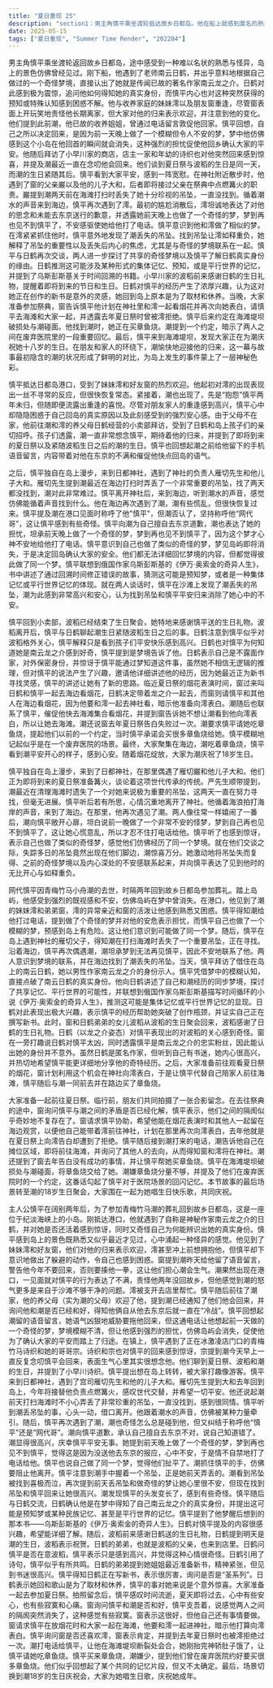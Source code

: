```yaml
---
title: "夏日重现 25"
description: "section1：男主角慎平乘坐渡轮抵达故乡日都岛。他在船上就感到莫名的熟悉和奇怪，景色仿佛见过。下船后，他看到南云日鹤老师，并根据一个奇怪的梦境直接认出她就是已故作家南云龙之介，这让日鹤感到非常惊讶并询问他如何得知她的真实身份。慎平心里则对这种预认知感到困惑。section2：慎平在港口与妹妹澪和朋友窗重逢，受到他们热烈的欢迎。他最初对澪的出现反应异常，但很快恢复正常。随后，潮也出现，对慎平两年未归表示“生气”，但随后表现出重逢的喜悦。慎平感到高兴的同时，心里也对回到岛上的原因和这种强烈的安心感感到困惑。他得知父母不在家，来到小卖部拜访，受到日鹤（澪和潮的养母）和岛上孩子们的欢迎。孩子们提到潮一直在念叨着慎平的回来，并提到了夏日祭和潮生日（在波稻生日后一天）。慎平回想起潮之前给他留的手机留言，内容是对他去东京的不满以及催促他回岛的语气。section3：慎平在岛上四处走动，来到日都神社，遇到了雁切巌和他的儿子大和。他们谈论着夏日祭的篝火准备和传统的世代交替。严先生提到了潮最近在海边打扫时弄丢了非常重要的吊坠，一直在寻找。慎平心事重重地离开，跟随潮水的声音来到海边。他再次遇到潮，两人再次打闹后，潮向他吐露了心声，说她前一天晚上做了一个关于再也见不到慎平的奇怪的梦，感到非常不安，所以忍不住给他打了电话。慎平表示他也做了类似的奇怪的梦，觉得他们做了同一个梦。就在此时，他们在脚边发现了潮丢失的吊坠，潮激动不已，她将吊坠的失而复得、奇怪的梦和不安感联系起来，并表达了见到慎平的开心和安心。section4：慎平与南云日鹤（以龙之介的身份）交谈，解释了自己从奇怪的梦中得知她真实身份的事。他讨论了共享梦境、平行世界以及俄国作家乌斯彭斯基关于时间循环的小说《伊万·奥索金的奇异人生》，猜测梦境可能是一种集体记忆或平行世界记忆。日鹤对此深感兴趣，表示这帮助她走出了写作瓶颈，并确认自己正在创作新书。窗和波稻（日鹤弟弟的女儿）从波稻的生日聚会回来，波稻感谢日鹤的生日礼物。龙之介（日鹤）对慎平关心波稻感到奇怪。窗打趣日鹤对慎平太凶，并透露慎平是龙之介的忠实读者，所以认出她的身份不足为奇。日鹤承认自己是匿名作家，但实际上很高兴见到书迷。她对慎平的经历表现出浓厚的兴趣，并希望他详细讲述。section5：大家准备一起去参加夏日祭。在出发前，他们拍了一张合照。在前往祭典的路上，窗询问慎平与潮是否和好，慎平表示他们之间的隔阂奇妙地消失了。窗请求慎平帮忙，希望他在放烟花时与大家一起在海滩观看，而他自己则想带着澪去神社，打算再次向澪告白（去年夏日祭他曾被澪拒绝）。慎平接到潮的电话，潮告诉他自己在小吃摊这边，正要去海滩，并向他打听其他人的去向，确认了窗和澪会在神社。潮提到窗去年告白失败的事，并让慎平给她买章鱼烧。慎平与潮在海滩堤坝断开的地方见面，递给她章鱼烧。潮嫌章鱼烧太少，并提到了他们在废弃医院里的一个约定，这个对话勾起了慎平对医院场景的回忆（此处闪回）。故事最终场景转到潮的18岁生日派对，大家一起唱生日歌并庆祝。section6：请注意：提供的字幕片段中，事件的实际发生顺序与字幕中人物提及过去的对话可能存在交织。此大纲按照字幕中出现的叙事顺序进行编排，包含了人物对近期和较远过去的提及（如潮提到丢吊坠是前天、窗提到去年夏日祭的告白、慎平提到两年前去东京等），以及一个明显发生在当前时间点之后的事件（潮的18岁生日庆祝）作为结尾，可能暗示了时间循环或多重现实的叙事结构。大纲力求忠实于字幕展现的事件流程。"
date: 2025-05-15
tags: ["夏日重现", "Summer Time Render", "202204"]
---
```


男主角慎平乘坐渡轮返回故乡日都岛，途中感受到一种难以名状的熟悉与怪异，岛上的景色仿佛曾经见过。刚下船，他遇到了老师南云日鹤，并出乎意料地根据自己做过的一个奇怪梦境，直接认出了她就是传闻已故的著名作家南云龙之介。日鹤对此感到极为震惊，追问他如何得知她的真实身份，而慎平内心也对这种突然获得的预知或特殊认知感到困惑不解。他与收养家庭的妹妹澪以及朋友窗重逢，尽管窗表面上开玩笑地责怪他长期离家，但大家对他的归来表示欢迎，并注意到他的变化。他们提到此前潮，他已故的收养姐姐，曾通过电话留言敦促他回家。慎平回想，自己之所以决定回来，是因为前一天晚上做了一个模糊但令人不安的梦，梦中他仿佛感到这个小岛在他回首的瞬间就会消失，这种强烈的担忧促使他回乡确认大家的平安。他随后拜访了小早川家的商店，店主一家和年幼的诗织也对他突然回来感到惊喜，并提及潮最近一直在念叨他会回来。他们谈到夏日祭与波稻的生日是同一天，而潮的生日紧随其后。慎平看到大家平安，感到一阵宽慰。在神社附近散步时，他遇到了窗的父亲巌以及他的儿子大和，后者即将接过父亲在祭典中点燃篝火的职责。巌提到潮两天前在海滩打扫时丢失了她十分珍视的吊坠，一直没找到。循着潮水的声音来到海边，慎平再次遇到了澪。最初的尴尬消散后，澪坦诚地表达了对他的思念和未能去东京送行的歉意，并透露她前天晚上也做了一个奇怪的梦，梦到再也见不到慎平了，不安感驱使她给他打了电话。慎平意识到他和澪做了相似的梦。在澪紧紧抓住他时，慎平意外地发现了潮丢失的吊坠。找到吊坠让澪如释重负，她解释了吊坠的重要性以及丢失后内心的焦虑，尤其是与奇怪的梦境联系在一起。慎平与日鹤再次交谈，两人进一步探讨了共享的奇怪梦境以及慎平了解日鹤真实身份的缘由。日鹤推测这可能涉及某种形式的集体记忆、预知，或是平行世界的记忆，并提到了乌斯彭斯基关于时间回溯的书籍。小早川家的波稻前来感谢日鹤的生日礼物，提醒着即将到来的节日和生日。日鹤对慎平的经历产生了浓厚兴趣，认为这对她正在创作的新书是意外的灵感，她回到岛上原本是为了取材和休养。当晚，大家准备参加祭典，窗告诉慎平他计划在神社里和澪一起看烟花并再次向她表白，请慎平去海滩和大家一起，并透露去年夏日祭时曾被澪拒绝。慎平后来约定在海滩堤坝破损处与潮碰面。他找到潮时，她正在买章鱼烧。潮提到一个约定，暗示了两人之间在废弃医院里的一段重要回忆。最后，慎平来到海滩堤坝，发现大家正在为潮庆祝她十八岁的生日。在朋友和家人的环绕下，潮愉快地迎接他的归来，这一幕与故事最初隐含的潮的状况形成了鲜明的对比，为岛上发生的事件蒙上了一层神秘色彩。

慎平抵达日都岛港口，受到了妹妹澪和好友窗的热烈欢迎。他起初对澪的出现表现出一丝不寻常的反应，但很快恢复常态。紧接着，潮也出现了，先是“抱怨”慎平两年未归，但随即便流露出重逢的喜悦。尽管对朋友家人的重逢感到高兴，慎平心中却隐隐困惑于自己回岛的真实原因以及此刻感受到的强烈安心感。由于父母不在家，他前往潮和澪的养父母日鹤经营的小卖部拜访，受到了日鹤和岛上孩子们的亲切招呼。孩子们透露，潮一直非常想念慎平，期待着他的归来，并提到了即将到来的夏日祭以及紧随波稻生日之后的潮的生日。慎平也回想起潮之前给他留下的手机语音留言，内容带着对他在东京的不满和催促他快点回岛的语气。

之后，慎平独自在岛上漫步，来到日都神社，遇到了神社的负责人雁切先生和他儿子大和。雁切先生提到潮最近在海边打扫时弄丢了一个非常重要的吊坠，找了两天都没找到，潮对此非常难过。慎平离开神社后，来到海边，听到潮水的声音，感觉仿佛能循着声音找到什么。他在海边再次遇到了潮，潮有些慌乱，但很快恢复过来。慎平提及潮在港口见面时称呼了他"慎平"，但潮否认了，坚持称呼他“网代哥”，这让慎平感到有些奇怪。慎平向潮为自己擅自去东京道歉，潮也表达了她的担忧，坦承前天晚上做了一个奇怪的梦，梦到再也见不到慎平了，因为这个梦才心神不安地给他打了电话。慎平意识到自己也做了类似的奇怪的梦，梦见岛屿即将消失，于是决定回岛确认大家的安全。他们都无法详细回忆梦境的内容，但都觉得彼此做了同一个梦。慎平联想到俄国作家乌斯彭斯基的《伊万·奥索金的奇异人生》，书中讲述了通过回溯时间修正错误的故事，猜测这可能是预知梦，或者是一种集体记忆或平行世界记忆的体现。就在两人谈话时，慎平在沙滩上发现了潮丢失的吊坠，潮为此感到非常高兴和安心，认为找到吊坠和慎平平安归来消除了她心中的不安。

慎平回到小卖部，波稻已经结束了生日聚会，她特地来感谢慎平送的生日礼物。波稻离开后，慎平与日鹤聊起潮生日紧随波稻生日之后的事。日鹤注意到慎平似乎对波稻格外关心，慎平解释只是看到孩子们平安快乐感到高兴。日鹤也对慎平为何知道她是南云龙之介感到好奇，慎平提到是梦境告诉了他。日鹤表示自己是不露面作家，对外保密身份，并惊讶于慎平能通过梦知道这件事，虽然她不相信无逻辑的推理，但对慎平的说法产生了兴趣，邀请他详细讲述他的经历，因为她最近正为新书寻找灵感，慎平的讲述让她有了新的思路。临近夏日祭的烟花表演时间，窗过来叫日鹤和慎平一起去海边看烟花，日鹤决定带着龙之介一起去，而窗则请慎平和其他人在海边看烟花，因为他要和澪一起去神社看，暗示他准备向澪表白。潮随后也联系了慎平，催促他快去海滩集合看烟花，并提到窗告诉她不想让潮看到他向澪表白，所以让她去海滩。潮还说窗去年夏日祭告白失败过一次。潮要求慎平请她吃章鱼烧，提起他们以前的一个约定，当时慎平承诺会买很多章鱼烧给她。慎平模糊地记起似乎是在一个废弃医院的场景。最终，大家聚集在海边，潮吃着章鱼烧，慎平看到潮平安开心的样子，感到心安。随着烟花绽放，大家为潮庆祝了18岁生日。

慎平独自在岛上漫步，来到了日都神社，在那里偶遇了雁切巌和他儿子大和。他们正为即将到来的夏日祭准备篝火，谈论着这项世代传承的传统。严先生顺带提到，潮最近在清理海滩时遗失了一个对她来说极为重要的吊坠，这两天一直在努力寻找，但毫无进展。慎平听后若有所思，心情沉重地离开了神社。他循着海浪拍打海岸的声音，来到了海边。在那里，他再次遇见了潮。两人像往常一样嬉闹了一番后，潮向慎平敞开心扉，坦白说前一晚做了一个非常不安的怪梦，梦到自己再也见不到慎平了，这让她心慌意乱，所以才忍不住打电话给他。慎平听了也感到惊讶，表示自己也做了类似的奇怪梦，感觉他们仿佛经历了同一个梦境。就在他们交谈之际，失踪多日的吊坠竟然出现在他们脚边，潮惊喜万分。她激动地将吊坠失而复得、之前的奇怪梦境以及内心深处的不安感联系起来，并向慎平表达了见到他时的无比开心与如释重负。

网代慎平因青梅竹马小舟潮的去世，时隔两年回到故乡日都岛参加葬礼。踏上岛屿，他感受到强烈的既视感和不安，仿佛岛屿在梦中曾消失。在港口，他见到了潮的妹妹澪和弟弟窗，澪的异常亲近和窗的活泼让他感到熟悉又困惑。慎平得知潮给他打过电话，提到做了个奇怪的梦并对他的安危表示担忧，而慎平自己也做了一个模糊的梦，预感到岛上有危险。这让他们意识到可能做了同一个梦。随后，慎平在岛上遇到神社的雁切父子，得知潮在打扫海滩时丢失了一个重要吊坠，正在寻找。沿着海边，慎平再次偶遇潮，潮坦承梦到无法再见慎平，因此不安地联系了他。两人意识到梦境的联系，并在海边找到了潮丢失的吊坠。当天，慎平拜访了借住在岛上的南云日鹤，她以男性作家南云龙之介的身份示人。慎平凭借梦中的模糊认知，直接点破了南云日鹤的真实身份。他向日鹤讲述了自己和潮经历的同步梦境，探讨了共享记忆、平行世界的可能性，并联想到俄国作家乌斯彭斯基描写时间循环的小说《伊万·奥索金的奇异人生》，推测这可能是集体记忆或平行世界记忆的显现。日鹤对此表现出极大兴趣，表示慎平的经历帮助她突破了创作瓶颈，并证实自己正在撰写新书。此时，窗和日鹤弟弟的女儿波稻从波稻的生日聚会回来，波稻感谢了日鹤的生日礼物。日鹤（以龙之介姿态）对慎平表现出的对波稻的关心感到奇怪。窗在一旁打趣说日鹤对慎平太凶，同时透露慎平是南云龙之介的忠实粉丝，因此能认出她的身份并不意外。虽然日鹤是匿名作家，但听到自己有书迷，她内心很高兴，并热切地希望慎平能更详细地分享他的奇特经历。之后，大家准备前往观看夏日祭的烟花，窗计划利用这个机会在神社向澪表白，于是让慎平代替自己陪家人前往海滩，慎平随后与潮一同前去并在路边买了章鱼烧。

大家准备一起前往夏日祭。临行前，朋友们共同拍摄了一张合影留念。在去往祭典的途中，窗询问慎平与潮之间的矛盾是否已经化解，慎平表示，他们之间的隔阂似乎奇妙地不复存在了。窗请求慎平协助，希望他能在烟花表演时和其他人一起留在海边观赏，以便他自己能带着澪前往神社，计划在那里再次向澪表白，去年他就是在夏日祭上向澪告白却遭到了拒绝。慎平随后接到潮打来的电话，潮告诉他自己在摊位区域，即将前往海滩，并询问了其他人的去向，从而得知窗和澪将在神社。潮还提到了窗去年告白没有成功的事情，并让慎平帮她买章鱼烧。慎平在海滩堤坝破损处与潮碰面，将章鱼烧交给了她。潮嫌章鱼烧分量不够，并提及了他们在废弃医院时的一个约定，这番话勾起了慎平对于医院场景的回闪记忆。本节故事的最后场景转至潮的18岁生日聚会，大家围在一起为她唱生日快乐歌，共同庆祝。

主人公慎平在阔别两年后，为了参加青梅竹马潮的葬礼回到故乡日都岛，这是一座位于纪淡海峡上的小岛。刚抵达港口，他就遇到了自称是神秘作家南云龙之介的日鹤，并对她是否还活着感到惊讶，同时又奇怪自己为何能辨识出她的真实身份。慎平感到岛上的景色既熟悉又似乎最近才见过，心中涌起一种怪异的感觉。他见到了妹妹澪和好友窗，他们对他的归来表示欢迎，澪甚至冲上前想拥抱他，但慎平却下意识地做出了躲避的动作，令自己也感到困惑。窗提到潮昨天给他留了语音留言，警告他今年不要回来，否则要揍他一拳，这让他们担心潮会生气。潮果然出现在港口，一见面就对慎平的行为表达了不满，责怪他两年没回故乡，但他感觉到潮的怒气更多是来自于沙滩不够干净的问题。澪被支开去店里帮忙。慎平随后前往了潮家，他的养父母（实为潮的父母）欢迎了他，提到潮已经通知了他们他会回来，并询问他和潮是否已经和好，得知他俩自从他去东京后就一直在“冷战”。慎平回想起潮留的语音留言，她语气凶狠地威胁要拖他回来，但这通电话让他想起前一天做的一个奇怪的梦，梦境模糊不清，但让他感到强烈的担忧，仿佛岛屿会消失，促使他为了确认大家的平安而踏上了归途。在镇上，慎平遇到了正在冰激凌店门口的青梅竹马诗织和她的哥哥宗。诗织和宗也对慎平的回来感到惊讶，宗提到潮今天早上一直反复念叨慎平会回来，表面生气心里其实很想念他。他们聊到夏日祭、波稻和潮的生日，并提到了小早川诗织。慎平提出想在岛上转转，被大家打趣像游客。慎平来到日都神社，遇到了宫司雁切先生和他的儿子大和。雁切先生提到大和去年回到岛上，今年将接替他负责点燃篝火，感叹世代交替，并希望一切平安。他还说起潮前天打扫海滩时不小心弄丢了非常珍重的吊坠，一直没找到，感到很同情。慎平听到潮丢吊坠的事，心头一动，借口离开。他跟着潮水的声音，仿佛被某种力量牵引。随后，慎平再次遇到了潮，潮也奇怪怎么总是碰到他，但又纠结于称呼他“慎平”还是“网代哥”。潮向慎平道歉，承认自己擅自去东京不对，说自己知道错了。潮显得很高兴，庆幸慎平平安无事。她提到前天晚上做了一个奇怪的梦，梦到再也见不到慎平，觉得这是因为没送他去东京的报应，心中不安，于是情不自禁地打了电话给他。慎平也说自己做了同一个梦，觉得他们扯平了。潮抓住慎平的手，仿佛要阻止他离开。慎平注意到潮手中握着一个吊坠，正是她前天弄丢的。潮看到吊坠被找到喜极而泣，再次提到前天丢吊坠和做奇怪的梦让她心里很不安，但现在找到吊坠和慎平回来让她很高兴。潮发现慎平的头发变长了，感到有些奇怪。慎平随后与日鹤交流，日鹤确认他是在梦中得知了自己南云龙之介的真实身份，并提出这可能是预知梦或某种民族记忆、甚至是平行世界的记忆。慎平提到了他梦醒后想到的那本书——乌斯彭斯基的《伊万·奥索金的奇异人生》。日鹤对慎平提及的内容很感兴趣，希望能详细了解。随后，波稻前来感谢日鹤送的生日礼物，日鹤提到明天是潮的生日，波稻表示祝贺。日鹤的弟弟，也就是波稻的父亲，也来到店里。日鹤问慎平是否在意波稻，慎平表示只是感到高兴，并觉得这种心情很奇怪。日鹤引用了诗句，慎平似乎有所共鸣。日鹤的弟弟提到她姐姐最近准备新书，精神紧张，但见到书迷很高兴。慎平得知日鹤正在写新书，表示很厉害，询问是否是“圣系列”。日鹤表示她回和歌山是为了取材和休养，慎平的事对她来说是个意外惊喜。大家准备一起去参加夏日祭。拍照留念后，慎平感叹时间流逝，夏天即将过去，心中有些安心，也有些寂寞和心痛。窗询问慎平和潮是否和好，慎平支吾着，说感觉两人之间的隔阂突然消失了，这种感觉有些寂寞。窗表示这很好，但他自己还有事情要做。窗请求慎平在放烟花时和大家一起在海滩，他要和澪一起进神社，暗示他打算向澪表白。慎平询问窗是否还喜欢澪，窗表示肯定，并提到去年夏日祭时也被澪拒绝过一次。潮打电话给慎平，让他在海滩堤坝断裂处会合，她刚抬完神轿肚子饿了，让慎平请她吃章鱼烧。慎平买来章鱼烧，潮嫌少，提到他们曾在废弃医院约好要买很多章鱼烧。他们似乎回想起了某个共同的记忆片段，但又不太确定。最后，场景切换到潮18岁的生日庆祝会，大家为她唱生日歌，庆祝她成年。